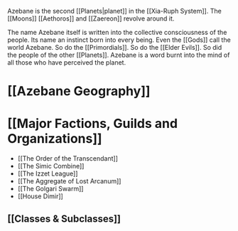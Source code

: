 Azebane is the second [[Planets|planet]] in the [[Xia-Ruph System]]. The [[Moons]] [[Aethoros]] and [[Zaereon]] revolve around it.

The name Azebane itself is written into the collective consciousness of the people. Its name an instinct born into every being. Even the [[Gods]] call the world Azebane. So do the [[Primordials]]. So do the [[Elder Evils]]. So did the people of the other [[Planets]]. Azebane is a word burnt into the mind of all those who have perceived the planet. 
# [[Azebane Geography]]

# [[Major Factions, Guilds and Organizations]]
- [[The Order of the Transcendant]]
- [[The Simic Combine]]
- [[The Izzet League]]
- [[The Aggregate of Lost Arcanum]]
- [[The Golgari Swarm]]
- [[House Dimir]]

## [[Classes & Subclasses]]